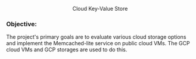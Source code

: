 <p align="center">
Cloud Key-Value Store
</p>

### Objective:

The project's primary goals are to evaluate various cloud storage options and implement the Memcached-lite service on public cloud VMs. The GCP cloud VMs and GCP storages are used to do this.
